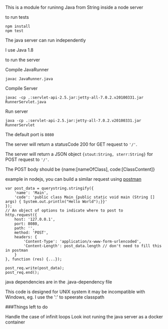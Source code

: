This is a module for runinng Java from String inside a node server

to run tests

    npm install
    npm test

The java server can run independently

I use Java 1.8

to run the server

Compile JavaRunner

    javac JavaRunner.java

Compile Server

    javac -cp .:servlet-api-2.5.jar:jetty-all-7.0.2.v20100331.jar RunnerServlet.java

Run server

    java -cp .:servlet-api-2.5.jar:jetty-all-7.0.2.v20100331.jar RunnerServlet

The default port is `8080`

The server will return a statusCode 200 for GET request to `'/'`.

The server will return a JSON object `{stout:String, sterr:String}` for POST request to `'/'`.

The POST body should be {name:[nameOfClass], code:[ClassContent]}

example in nodejs, you can build a similar request using [postman](https://chrome.google.com/webstore/detail/postman-rest-client/fdmmgilgnpjigdojojpjoooidkmcomcm?hl=en)

    var post_data = querystring.stringify({
        'name': 'Main',
        'code': 'public class Main {public static void main (String [] args) { System.out.println("Hello World");}}'
    });
    // An object of options to indicate where to post to
    http.request({
        host: '127.0.0.1',
        port: 8080,
        path: '',
        method: 'POST',
        headers: {
            'Content-Type': 'application/x-www-form-urlencoded',
            'Content-Length': post_data.length // don't need to fill this in postman
        }
    }, function (res) {...});

    post_req.write(post_data);
    post_req.end();

java dependencies are in the .java-dependency file

This code is designed for UNIX system it may be incompatible with Windows, eg. I use the ':' to speerate classpath


###Things left to do

Handle the case of infinit loops
Look inot runing the java server as a docker container
